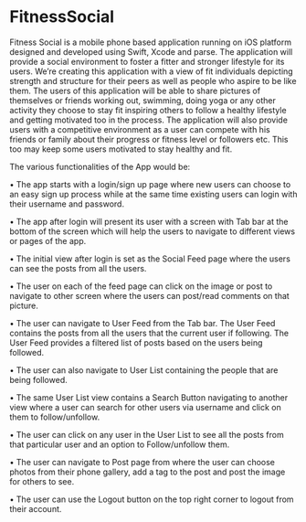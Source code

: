 # FitnessSocial

Fitness Social is a mobile phone based application running on iOS platform designed and developed using Swift, Xcode and parse. The application will provide a socialenvironment to foster a fitter and stronger lifestyle for its users.  We’re creating thisapplication with a view of fit individuals depicting strength and structure for their  peersas well as people who aspire to be like them.  The users of this application will be able to share pictures of themselves or friends working out, swimming, doing yoga or any otheractivity they choose to stay fit inspiring others to follow a healthy lifestyle and getting motivated too in the process.  The application will also provide users with a competitiveenvironment as a user can compete with his friends or family about their progress or fitness level or followers etc. This too may keep some users motivated to stay healthy andfit.
The various functionalities of the App would be:
• The app starts with a login/sign up page where new users can choose to an easy sign up process while at the same time existing users can login with their username and password.
• The app after login will present its user with a screen with Tab bar at the bottom of the screen which will help the users to navigate to different views or pages of the app.
• The initial view after login is set as the Social Feed page where the users can see the posts from all the users.
• The user on each of the feed page can click on the image or post to navigate to other screen where the users can post/read comments on that picture.
• The user can navigate to User Feed from the Tab bar. The User Feed contains the posts from all the users that the current user if following. The User Feed provides a filtered list of posts based on the users being followed.
• The user can also navigate to User List containing the people that are being followed.
• The same User List view contains a Search Button navigating to another view where a user can search for other users via username and click on them to follow/unfollow.
• The user can click on any user in the User List to see all the posts from that particular user and an option to Follow/unfollow them.
• The user can navigate to Post page from where the user can choose photos from their phone gallery, add a tag to the post and post the image for others to see.
• The user can use the Logout button on the top right corner to logout from their account.
